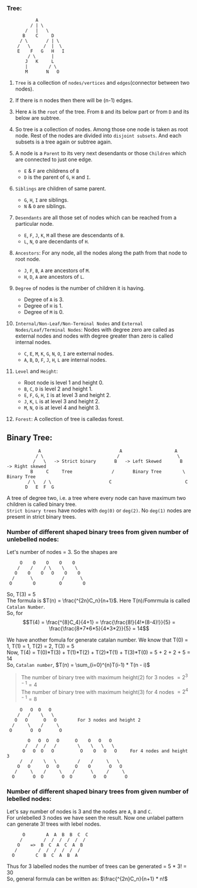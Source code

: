 ### Tree:

```
           A
         / | \
       /   |   \  
      B    C     D
     / \       / | \
    /   \     /  |  \
    E    F   G   H   I
        / \      |
       J   K     L
       |        / \
       M       N   O

```

1. `Tree` is a collection of `nodes/vertices` and `edges`(connector between two nodes). 

2. If there is n nodes then there will be (n-1) edges.

3. Here `A` is the `root` of the tree. From `B` and its below part or from `D` and its below are subtree.

4. So tree is a collection of nodes. Among those one node is taken as root node. Rest of the nodes are divided into `disjoint subsets`. And each subsets is a tree again or subtree again.

5. A node is a `Parent` to its very next desendants or those `Children` which are connected to just one edge.
    * `E` & `F` are childrens of `B`
    * `D` is the parent of `G`, `H` and `I`.

6. `Siblings` are children of same parent. 
    * `G`, `H`, `I` are siblings. 
    * `N` & `O` are siblings.

7. `Desendants` are all those set of nodes which can be reached from a particular node. 
    * `E`, `F`, `J`, `K`, `M` all these are descendants of `B`.
    * `L`, `N`, `O` are decendants of `H`.

8. `Ancestors`: For any node, all the nodes along the path from that node to root node. 
    * `J`, `F`, `B`, `A` are ancestors of `M`. 
    * `H`, `D`, `A` are ancestors of `L`.

9. `Degree` of nodes is the number of children it is having.
    * Degree of `A` is 3.
    * Degree of `H` is 1.
    * Degree of `M` is 0.

10. `Internal/Non-Leaf/Non-Terminal Nodes` and `External Nodes/Leaf/Terminal Nodes`: Nodes with degree zero are called as external nodes and nodes with degree greater than zero is called internal nodes.
    * `C`, `E`, `M`, `K`, `G`, `N`, `O`, `I` are external nodes.
    * `A`, `B`, `D`, `F`, `J`, `H`, `L` are internal nodes.

11. `Level` and `Height`: 
    * Root node is level 1 and height 0. 
    * `B`, `C`, `D` is level 2 and height 1.
    * `E`, `F`, `G`, `H`, `I` is at level 3 and height 2.
    * `J`, `K`, `L` is at level 3 and height 2.
    * `M`, `N`, `O` is at level 4 and height 3.

12. `Forest`: A collection of tree is calledas forest.


## Binary Tree:
```
            A                              A                    A
           / \                            /                      \   
          /   \   -> Strict binary       B   -> Left Skewed       B    -> Right skewed
         B     C     Tree               /       Binary Tree        \      Binary Tree
        / \   / \                      C                            C
       D   E  F  G
```
A tree of degree two, i.e. a tree where every node can have maximum two children is called binary tree.<br/>
`Strict binary trees` have nodes with `deg(0)` or `deg(2)`. No `deg(1)` nodes are present in strict binary trees.


### Number of different shaped binary trees from given number of unlebelled nodes:
Let's number of nodes = 3. So the shapes are
```
     O    O    O    O    O    
    /    /    / \    \    \
   O    O    O   O    O    O
  /      \           /      \
 O        O         O        O
```
So, T(3) = 5 <br/>
The formula is $T(n) = \frac{^{2n}C_n}{n+1}$. Here T(n)/Fomrmula is called `Catalan Number`.<br>
So, for $$T(4) = \frac{^{8}C_4}{4+1} = \frac{\frac{8!}{4!*(8-4)!}}{5} = \frac{\frac{8*7*6*5}{4*3*2}}{5} = 14$$

We have another fomula for generate catalan number. We know that T(0) = 1, T(1) = 1, T(2) = 2, T(3) = 5 <br/>
Now, T(4) = T(0)*T(3) + T(1)*T(2) + T(2)*T(1) + T(3)*T(0) = 5 + 2 + 2 + 5 = 14 <br/>
So, `Catalan number`, $T(n) = \sum_{i=0}^{n}T(i-1) * T(n - i)$


> The number of binary tree with maximum height(2) for 3 nodes $= 2^{3-1} = 4$ <br/>
> The number of binary tree with maximum height(3) for 4 nodes $= 2^{4-1} = 8$
```
     O   O  O   O    
    /   /    \   \
   O   O      O   O        For 3 nodes and height 2
  /     \    /     \
 O       O  O       O
```
```
        O   O  O   O      O    O   O   O    
       /   /  /   /        \    \   \   \
      O   O  O   O          O    O   O   O     For 4 nodes and height 3
     /   /    \   \        /    /     \   \
    O   O      O   O      O    O       O   O
   /     \    /     \    /      \     /     \
  O       O  O       O  O        O   O       O
```

### Number of different shaped binary trees from given number of lebelled nodes:
Let's say number of nodes is 3 and the nodes are `A`, `B` and `C`. <br/> 
For unlebelled 3 nodes we have seen the result. Now one unlabel pattern can generate 3! trees with lebel nodes.
```
      O        A  A  B  B  C  C
     /        /  /  /  /  /  /
    O    =>  B  C  A  C  A  B
   /        /  /  /  /  /  /
  O        C  B  C  A  B  A
```
Thus for 3 labelled nodes the number of trees can be generated = 5 * 3! = 30 <br/>
So, general formula can be written as: $\frac{^{2n}C_n}{n+1} * n!$

